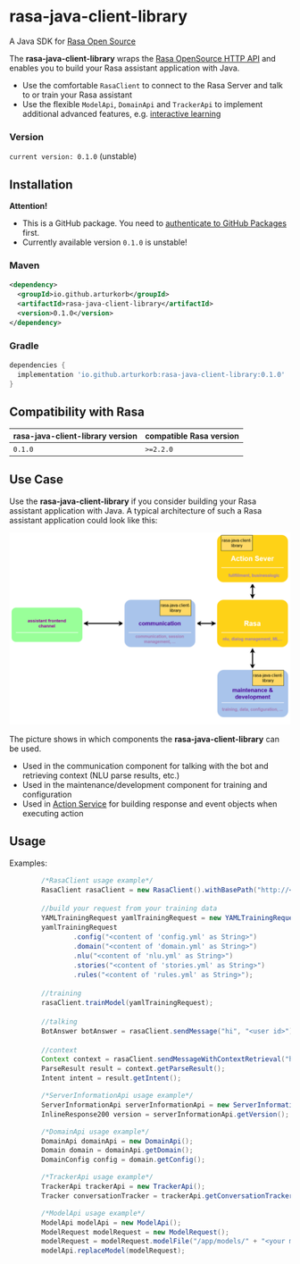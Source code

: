 # rasa-java-client-library

A Java SDK for [Rasa Open Source](https://rasa.com/docs/rasa/)

The **rasa-java-client-library** wraps the [Rasa OpenSource HTTP API](https://rasa.com/docs/rasa/http-api)
and enables you to build your Rasa assistant application with Java. 

- Use the comfortable `RasaClient` to connect to the Rasa Server and talk to or train your Rasa assistant
- Use the flexible `ModelApi`, `DomainApi` and `TrackerApi` to implement additional advanced features, 
  e.g. [interactive learning](https://rasa.com/docs/rasa/writing-stories#using-interactive-learning)

### Version

`current version: 0.1.0` (unstable)

## Installation
**Attention!**
- This is a GitHub package. You need to [authenticate to GitHub Packages](https://docs.github.com/en/free-pro-team@latest/packages/guides/configuring-gradle-for-use-with-github-packages#installing-a-package) first.
- Currently available version `0.1.0` is unstable!

### Maven

```xml
<dependency>
  <groupId>io.github.arturkorb</groupId>
  <artifactId>rasa-java-client-library</artifactId>
  <version>0.1.0</version>
</dependency>
```

### Gradle

```groovy
dependencies {
  implementation 'io.github.arturkorb:rasa-java-client-library:0.1.0'
}
```


## Compatibility with Rasa

| rasa-java-client-library version    | compatible Rasa version           |
|----------------|-----------------------------------|
| `0.1.0`        | `>=2.2.0`                         |

## Use Case

Use the **rasa-java-client-library** if you consider building your Rasa assistant application with Java. 
A typical architecture of such a Rasa assistant application could look like this:

![Rasa assistant application architecture](images/architecture_1.png)

The picture shows in which components the **rasa-java-client-library** can be used. 
- Used in the communication component for talking with the bot and retrieving context (NLU parse results, etc.)
- Used in the maintenance/development component for training and configuration
- Used in [Action Service](https://rasa.com/docs/action-server) for building response and event objects when executing 
action

## Usage

Examples:

```groovy
        /*RasaClient usage example*/
        RasaClient rasaClient = new RasaClient().withBasePath("http://<rasa server url>:5005");
        
        //build your request from your training data
        YAMLTrainingRequest yamlTrainingRequest = new YAMLTrainingRequest();
        yamlTrainingRequest
                .config("<content of 'config.yml' as String>")
                .domain("<content of 'domain.yml' as String>")
                .nlu("<content of 'nlu.yml' as String>")
                .stories("<content of 'stories.yml' as String>")
                .rules("<content of 'rules.yml' as String>");
        
        //training
        rasaClient.trainModel(yamlTrainingRequest);
                
        //talking
        BotAnswer botAnswer = rasaClient.sendMessage("hi", "<user id>");
                
        //context
        Context context = rasaClient.sendMessageWithContextRetrieval("hi", "<user id");
        ParseResult result = context.getParseResult();
        Intent intent = result.getIntent();        
```

```groovy
        /*ServerInformationApi usage example*/
        ServerInformationApi serverInformationApi = new ServerInformationApi();
        InlineResponse200 version = serverInformationApi.getVersion();
```

```groovy
        /*DomainApi usage example*/
        DomainApi domainApi = new DomainApi();
        Domain domain = domainApi.getDomain();
        DomainConfig config = domain.getConfig();
```

```groovy
        /*TrackerApi usage example*/
        TrackerApi trackerApi = new TrackerApi();
        Tracker conversationTracker = trackerApi.getConversationTracker("<conversation_ID>", "ALL", null);
```

```groovy
        /*ModelApi usage example*/
        ModelApi modelApi = new ModelApi();
        ModelRequest modelRequest = new ModelRequest();
        modelRequest = modelRequest.modelFile("/app/models/" + "<your model file name>");
        modelApi.replaceModel(modelRequest);
```
